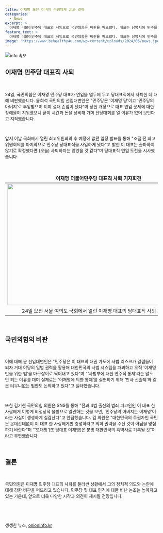 ```yaml
---
title: 이재명 도전 어버이 수령체제 北과 같아
categories:
  - News
excerpt: >
  이재명 더불어민주당 대표의 사임으로 국민의힘은 비판을 퍼뜨렸다. 대표는 당명서에 민주를 쓸 자격이 없다는 주장을 비롯해, 이 대표의 행동을 북한의 조선노동당과 비교하며 여당을 비난했다. 국민의힘은 이 대표를 향한 비난을 SNS를 통해 공개적으로 퍼뜨리며 이 대표의 대권 가도와 민주당의 행태를 비판했다.
feature_text: >
  이재명 더불어민주당 대표의 사임으로 국민의힘은 비판을 퍼뜨렸다. 대표는 당명서에 민주를 쓸 자격이 없다는 주장을 비롯해, 이 대표의 행동을 북한의 조선노동당과 비교하며 여당을 비난했다. 국민의힘은 이 대표를 향한 비난을 SNS를 통해 공개적으로 퍼뜨리며 이 대표의 대권 가도와 민주당의 행태를 비판했다.
image: 'https://www.behealthy4u.com/wp-content/uploads/2024/06/news.jpg'
---
```


<p><img src="https://www.behealthy4u.com/wp-content/uploads/2024/06/news.jpg" alt="info 속보" /></p>

<h2 data-ke-size="size26">이재명 민주당 대표직 사퇴</h2>

<p>​</p>

<p data-ke-size="size16">24일, 국민의힘은 이재명 민주당 대표가 연임을 염두에 두고 당대표직에서 사퇴한 데 대해 비판했습니다. 윤희석 국민의힘 선임대변인은 "민주당은 ‘이재명 당’이고 ‘민주당의 아버지’로 추앙받으며 이미 절대 존엄이 됐다"며 당헌 개정으로 대표 연임 문제에 대한 장애물이 치워졌으니 굳이 시간과 돈을 낭비해 가며 전당대회를 열 이유가 없어 보인다고 지적했습니다.</p>

<p>​</p>

<p data-ke-size="size16">앞서 이날 국회에서 열린 최고위원회의 후 예정에 없던 입장 발표를 통해 "조금 전 최고위원회의를 마지막으로 민주당 당대표직을 사임하게 됐다"고 밝힌 이 대표는 출마하지 않기로 확정했다면 (오늘) 사퇴하지는 않았을 것 같다”며 당대표직 연임 도전을 시사했습니다.</p>

<p>​</p>

<table>
  <thead>
    <tr>
      <td style="text-align: center; height: 17px;"><b>이재명 더불어민주당 대표직 사퇴 기자회견</b></td>
    </tr>
  </thead>
  <tbody>
    <tr>
      <td style="text-align: center; height: 17px;"><img src="https://image.edaily.co.kr/images/Photo/files/NP/S/2022/05/PS22052400175.jpg" alt="" width="600" height="400" /></td>
    </tr>
    <tr>
      <td style="text-align: center; height: 17px;">24일 오전 서울 여의도 국회에서 열린 이재명 대표의 당대표직 사퇴 기자회견</td>
    </tr>
  </tbody>
</table>

<p>​</p>

<h2 data-ke-size="size26">국민의힘의 비판</h2>

<p>​</p>

<p data-ke-size="size16">이에 대해 윤 선임대변인은 "민주당은 이 대표의 대권 가도에 사법 리스크가 걸림돌이 되자 거대 야당의 입법 권력을 활용해 대한민국의 사법 시스템을 파괴하고 오직 ‘이재명만을 위한 법’을 마구잡이로 찍어내고 있다"며 "‘사법부에 대한 민주적 통제’라는 말도 안 되는 이유를 대며 실제로는 ‘이재명에 의한 통제’를 실현하기 위해 ‘판사 선출제’와 같은 터무니없는 법안도 논의하고 있다"고 질타했습니다.</p>

<p>​</p>

<p data-ke-size="size16">또한 김기현 국민의힘 의원은 SNS를 통해 "전과 4범 출신의 범죄 피고인인 이 대표 한 사람에게 이렇게 비정상적 몰빵으로 일관하는 것을 보면, ‘민주당의 아버지는 이재명’이라는 사실이 생생하게 실감난다"고 언급했습니다. 김 의원은 "대한민국의 주권자인 국민은 온데간데없이 이 대표 한 사람에게만 충성하라고 의회 권력을 주신 것이 아님을 명심하기 바란다"며 “‘또대명’(또 당대표 이재명)은 분명 대한민국의 흑역사로 기록될 것”이라고 부연했습니다.</p>

<p>​</p>

<h2 data-ke-size="size26">결론</h2>

<p>​</p>

<p data-ke-size="size16">국민의힘은 이재명 민주당 대표의 사퇴를 둘러싼 상황에서 그의 정치적 의도와 논란에 대해 강한 비판을 퍼뜨리고 있습니다. 민주당 및 대표 인격에 대한 비난 논조는 높아지고 있는 가운데, 앞으로 더욱 다양한 시각과 의견이 제시될 전망입니다.</p>

<p>​</p>

<p data-ke-size="size16">&nbsp;</p>
생생한 뉴스, <a href="https://onioninfo.kr" rel="dofollow">onioninfo.kr</a>


